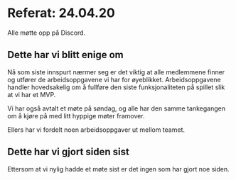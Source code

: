# Referat: 24.04.20

Alle møtte opp på Discord.

## Dette har vi blitt enige om

Nå som siste innspurt nærmer seg er det viktig at alle medlemmene finner og utfører de arbeidsoppgavene vi har for øyeblikket. Arbeidsoppgavene handler hovedsakelig om å fullføre den siste funksjonaliteten på spillet slik at vi har et MVP.

Vi har også avtalt et møte på søndag, og alle har den samme tankegangen om å kjøre på med litt hyppige møter framover.

Ellers har vi fordelt noen arbeidsoppgaver ut mellom teamet.

## Dette har vi gjort siden sist

Ettersom at vi nylig hadde et møte sist er det ingen som har gjort noe siden.
